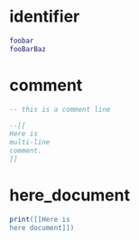 # identifier
```lua
foobar
fooBarBaz
```

# comment
```lua
-- this is a comment line

--[[
Here is
multi-line
comment.
]]
```

# here_document
```lua
print([[Here is
here document]])
```
